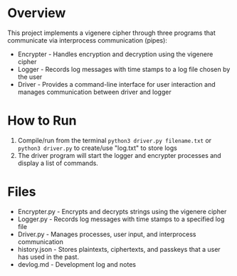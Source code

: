 # Overview
This project implements a vigenere cipher through three programs that 
communicate via interprocess communication (pipes):
- Encrypter - Handles encryption and decryption using the vigenere cipher
- Logger - Records log messages with time stamps to a log file chosen by the user
- Driver - Provides a command-line interface for user interaction and manages communication between driver and logger

# How to Run
1. Compile/run from the terminal
`python3 driver.py filename.txt`
or
`python3 driver.py` to create/use "log.txt" to store logs
2. The driver program will start the logger and encrypter processes and display a list of commands.

# Files
- Encrypter.py - Encrypts and decrypts strings using the vigenere cipher
- Logger.py - Records log messages with time stamps to a specified log file
- Driver.py - Manages processes, user input, and interprocess communication
- history.json - Stores plaintexts, ciphertexts, and passkeys that a user has used in the past.
- devlog.md - Development log and notes